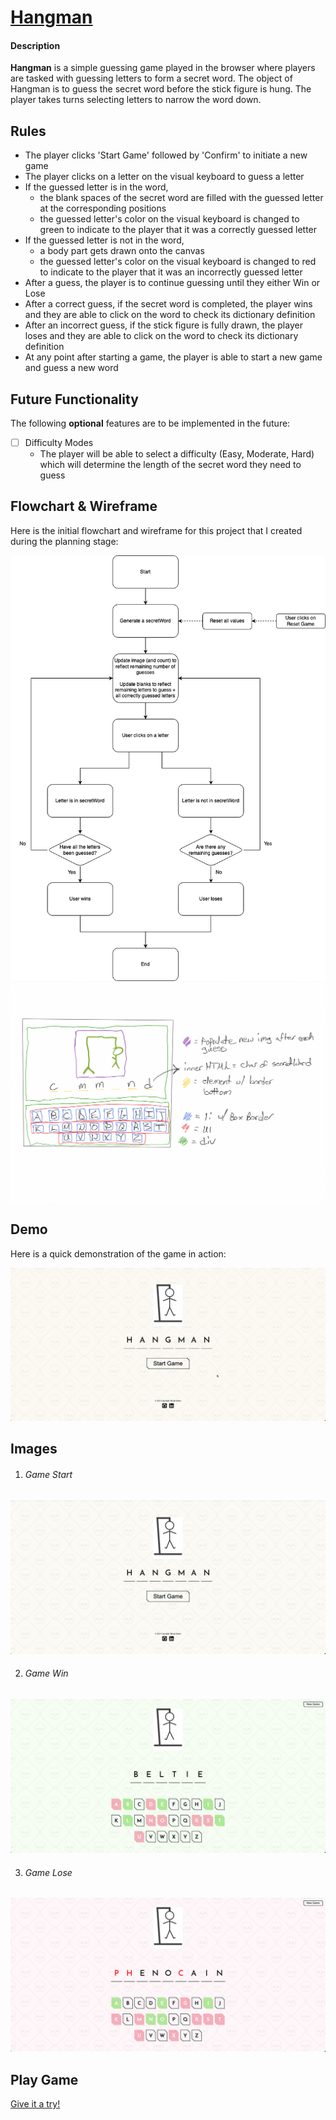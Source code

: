 # [Hangman](https://bryandevelops.github.io/Hangman/)

#### Description
**Hangman** is a simple guessing game played in the browser where players are tasked with guessing letters to form a secret word. The object of Hangman is to guess the secret word before the stick figure is hung. The player takes turns selecting letters to narrow the word down.

## Rules
- The player clicks 'Start Game' followed by 'Confirm' to initiate a new game
- The player clicks on a letter on the visual keyboard to guess a letter
- If the guessed letter is in the word,
  - the blank spaces of the secret word are filled with the guessed letter at the corresponding positions
  - the guessed letter's color on the visual keyboard is changed to green to indicate to the player that it was a correctly guessed letter
- If the guessed letter is not in the word,
  - a body part gets drawn onto the canvas
  - the guessed letter's color on the visual keyboard is changed to red to indicate to the player that it was an incorrectly guessed letter
- After a guess, the player is to continue guessing until they either Win or Lose
- After a correct guess, if the secret word is completed, the player wins and they are able to click on the word to check its dictionary definition
- After an incorrect guess, if the stick figure is fully drawn, the player loses and they are able to click on the word to check its dictionary definition
- At any point after starting a game, the player is able to start a new game and guess a new word

## Future Functionality

The following **optional** features are to be implemented in the future:

- [ ] Difficulty Modes
  - The player will be able to select a difficulty (Easy, Moderate, Hard) which will determine the length of the secret word they need to guess

## Flowchart & Wireframe

Here is the initial flowchart and wireframe for this project that I created during the planning stage:

![Flowchart](assets/projectFlowchart.png)
![Wireframe](assets/projectWireframe.jpeg)

## Demo

Here is a quick demonstration of the game in action:

![Demo 1](assets/game-demo.gif)

## Images

1. ###### Game Start

![Game Start Image](assets/game-start.png)

2. ###### Game Win

![Game Win Image](assets/game-win.png)

3. ###### Game Lose

![Game Lose Image](assets/game-lose.png)

## Play Game

[Give it a try!](https://bryandevelops.github.io/Hangman/)

